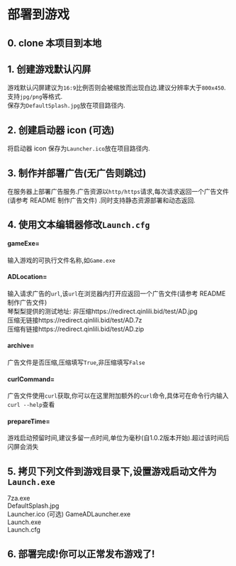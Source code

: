 # 部署到游戏  
## 0. clone 本项目到本地  
## 1. 创建游戏默认闪屏  
游戏默认闪屏建议为`16:9`比例否则会被缩放而出现白边.建议分辨率大于`800x450`.  
支持`jpg/png`等格式.  
保存为`DefaultSplash.jpg`放在项目路径内.  
## 2. 创建启动器 icon (可选)  
将启动器 icon 保存为`Launcher.ico`放在项目路径内.  
## 3. 制作并部署广告(无广告则跳过)  
在服务器上部署广告服务.广告资源以`http/https`请求,每次请求返回一个广告文件(请参考 README 制作广告文件) .同时支持静态资源部署和动态返回.    
## 4. 使用文本编辑器修改`Launch.cfg`  
#### gameExe=  
输入游戏的可执行文件名称,如`Game.exe`  
#### ADLocation=  
输入请求广告的`url`,该`url`在浏览器内打开应返回一个广告文件(请参考 README 制作广告文件)  
琴梨梨提供的测试地址:
非压缩https://redirect.qinlili.bid/test/AD.jpg  
压缩无链接https://redirect.qinlili.bid/test/AD.7z  
压缩有链接https://redirect.qinlili.bid/test/AD.zip    
#### archive=  
广告文件是否压缩,压缩填写`True`,非压缩填写`False`  
#### curlCommand=  
广告文件使用`curl`获取,你可以在这里附加额外的`curl`命令,具体可在命令行内输入`curl --help`查看    
#### prepareTime=  
游戏启动预留时间,建议多留一点时间,单位为毫秒(自1.0.2版本开始).超过该时间后闪屏会消失
## 5. 拷贝下列文件到游戏目录下,设置游戏启动文件为`Launch.exe`  
7za.exe  
DefaultSplash.jpg  
Launcher.ico  (可选)
GameADLauncher.exe  
Launch.exe  
Launch.cfg  
## 6. 部署完成!你可以正常发布游戏了!  
